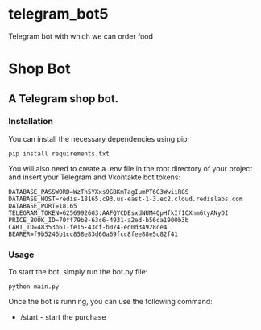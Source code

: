 # telegram_bot5
Telegram bot with which we can order food


# Shop Bot
## A Telegram shop bot.

### Installation

You can install the necessary dependencies using pip:

```
pip install requirements.txt
```

You will also need to create a .env file in the root directory of your project and insert your Telegram and Vkontakte bot tokens:

```
DATABASE_PASSWORD=WzTn5YXxs9GBKmTagIumPT6G3WwiiRGS
DATABASE_HOST=redis-18165.c93.us-east-1-3.ec2.cloud.redislabs.com
DATABASE_PORT=18165
TELEGRAM_TOKEN=6256992603:AAFQYCDEsxdNUM4QpHfkIf1CXnm6tyANyDI
PRICE_BOOK_ID=70ff79b8-63c6-4931-a2ed-b56ca1900b3b
CART_ID=48353b61-fe15-43cf-b074-ed0d34928ce4
BEARER=f9b5246b1cc858e83d60a69fcc8fee88e5c82f41
```

### Usage

To start the bot, simply run the bot.py file:
```shell
python main.py
```


Once the bot is running, you can use the following command:

* /start - start the purchase
